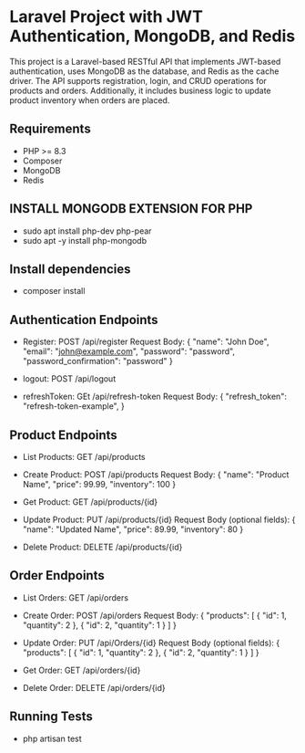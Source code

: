 # Laravel Project with JWT Authentication, MongoDB, and Redis

This project is a Laravel-based RESTful API that implements JWT-based authentication, uses MongoDB as the database, and Redis as the cache driver. The API supports registration, login, and CRUD operations for products and orders. Additionally, it includes business logic to update product inventory when orders are placed.

## Requirements

- PHP >= 8.3
- Composer
- MongoDB
- Redis

## INSTALL MONGODB EXTENSION FOR PHP

- sudo apt install php-dev php-pear
- sudo apt -y install php-mongodb

## Install dependencies

- composer install

## Authentication Endpoints

- Register: POST /api/register
Request Body:
{
  "name": "John Doe",
  "email": "john@example.com",
  "password": "password",
  "password_confirmation": "password"
}

- logout: POST /api/logout

- refreshToken: GEt /api/refresh-token
Request Body:
{
  "refresh_token": "refresh-token-example",
}

## Product Endpoints

- List Products: GET /api/products

- Create Product: POST /api/products
Request Body:
{
  "name": "Product Name",
  "price": 99.99,
  "inventory": 100
}

- Get Product: GET /api/products/{id}

- Update Product: PUT /api/products/{id}
Request Body (optional fields):
{
  "name": "Updated Name",
  "price": 89.99,
  "inventory": 80
}

- Delete Product: DELETE /api/products/{id}


## Order Endpoints

- List Orders: GET /api/orders

- Create Order: POST /api/orders
Request Body:
{
  "products": [
    {
      "id": 1,
      "quantity": 2
    },
    {
      "id": 2,
      "quantity": 1
    }
  ]
}

- Update Order: PUT /api/Orders/{id}
Request Body (optional fields):
{
  "products": [
    {
      "id": 1,
      "quantity": 2
    },
    {
      "id": 2,
      "quantity": 1
    }
  ]
}

- Get Order: GET /api/orders/{id}

- Delete Order: DELETE /api/orders/{id}

## Running Tests

- php artisan test


